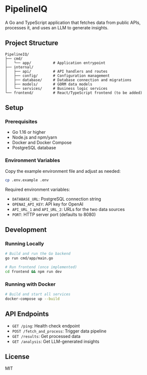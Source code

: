 # PipelineIQ

A Go and TypeScript application that fetches data from public APIs, processes it, and uses an LLM to generate insights.

## Project Structure

```
PipelineIQ/
├── cmd/
│   └── app/          # Application entrypoint
├── internal/
│   ├── api/          # API handlers and routes
│   ├── config/       # Configuration management
│   ├── database/     # Database connection and migrations
│   ├── models/       # GORM data models
│   └── services/     # Business logic services
└── frontend/         # React/TypeScript frontend (to be added)
```

## Setup

### Prerequisites

- Go 1.16 or higher
- Node.js and npm/yarn
- Docker and Docker Compose
- PostgreSQL database

### Environment Variables

Copy the example environment file and adjust as needed:

```bash
cp .env.example .env
```

Required environment variables:
- `DATABASE_URL`: PostgreSQL connection string
- `OPENAI_API_KEY`: API key for OpenAI
- `API_URL_1` and `API_URL_2`: URLs for the two data sources
- `PORT`: HTTP server port (defaults to 8080)

## Development

### Running Locally

```bash
# Build and run the Go backend
go run cmd/app/main.go

# Run frontend (once implemented)
cd frontend && npm run dev
```

### Running with Docker

```bash
# Build and start all services
docker-compose up --build
```

## API Endpoints

- `GET /ping`: Health check endpoint
- `POST /fetch_and_process`: Trigger data pipeline
- `GET /results`: Get processed data
- `GET /analysis`: Get LLM-generated insights

## License

MIT